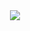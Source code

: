 <div align='center'>
  <img align='center' src="https://raw.githubusercontent.com/berakrishnendu36/berakrishnendu36/main/img/header.gif">
</div>
